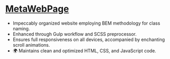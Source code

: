 # [MetaWebPage](https://georgiyiakunenko.github.io/metaByGeorge/)

- Impeccably organized website employing BEM methodology for class naming.
- Enhanced through Gulp workflow and SCSS preprocessor.
- Ensures full responsiveness on all devices, accompanied by enchanting scroll animations.
- 🌍 Maintains clean and optimized HTML, CSS, and JavaScript code. 

